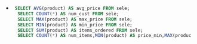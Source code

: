 <!--
 Copyright 2022 icf
 
 Licensed under the Apache License, Version 2.0 (the "License");
 you may not use this file except in compliance with the License.
 You may obtain a copy of the License at
 
     http://www.apache.org/licenses/LICENSE-2.0
 
 Unless required by applicable law or agreed to in writing, software
 distributed under the License is distributed on an "AS IS" BASIS,
 WITHOUT WARRANTIES OR CONDITIONS OF ANY KIND, either express or implied.
 See the License for the specific language governing permissions and
 limitations under the License.
-->

- ```sql
   SELECT AVG(product) AS avg_price FROM sele;
    SELECT COUNT(*) AS num_cust FROM sele;
    SELECT MAX(product) AS max_price FROM sele;
    SELECT MIN(product) AS min_price FROM sele;
    SELECT SUM(product) AS items_ordered FROM sele;
    SELECT COUNT(*) AS num_items,MIN(product) AS price_min,MAX(product) AS price_max,AVG(product) AS price_avg FROM sele;
  ```
